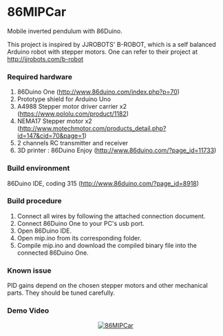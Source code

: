 # 86MIPCar

Mobile inverted pendulum with 86Duino.

This project is inspired by JJROBOTS' B-ROBOT, which is a self balanced Arduino robot with stepper motors.
One can refer to their project at http://jjrobots.com/b-robot

### Required hardware

1. 86Duino One (http://www.86duino.com/index.php?p=70)
2. Prototype shield for Arduino Uno 
3. A4988 Stepper motor driver carrier x2 (https://www.pololu.com/product/1182)
4. NEMA17 Stepper motor x2 (http://www.motechmotor.com/products_detail.php?id=147&cid=70&page=1)
5. 2 channels RC transmitter and receiver
6. 3D printer : 86Duino Enjoy (http://www.86duino.com/?page_id=11733)

### Build environment

86Duino IDE, coding 315 (http://www.86duino.com/?page_id=8918)

### Build procedure

1. Connect all wires by following the attached connection document.
2. Connect 86Duino One to your PC's usb port.
3. Open 86Duino IDE.
4. Open mip.ino from its corresponding folder.
5. Compile mip.ino and download the compiled binary file into the connected 86Duino One.

### Known issue

PID gains depend on the chosen stepper motors and other mechanical parts. They should be tuned carefully. 

### Demo Video
<div align=center>
<a href="https://www.youtube.com/watch?v=nLcuCH0ktfU"><img src="https://img.youtube.com/vi/nLcuCH0ktfU/0.jpg" alt="86MIPCar"></a>
</div>

